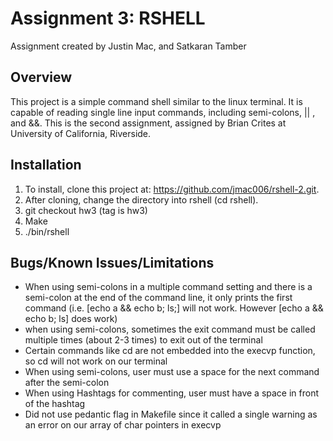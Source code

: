 Assignment 3: RSHELL
====================
Assignment created by Justin Mac, and Satkaran Tamber

Overview
------------
This project is a simple command shell similar to the linux terminal. It is capable of reading single line input commands, including semi-colons, || , and &&. This is the second assignment, assigned by Brian Crites at University of California, Riverside. 

Installation
--------------
1. To install, clone this project at: https://github.com/jmac006/rshell-2.git. 
2. After cloning, change the directory into rshell (cd rshell). 
3. git checkout hw3 (tag is hw3)
4. Make
5. ./bin/rshell


Bugs/Known Issues/Limitations
------------------------------
* When using semi-colons in a multiple command setting and there is a semi-colon at the end of the command line, it only prints the first command (i.e. [echo a && echo b; ls;] will not work. However [echo a && echo b; ls] does work)
* when using semi-colons, sometimes the exit command must be called multiple times (about 2-3 times) to exit out of the terminal 
* Certain commands like cd are not embedded into the execvp function, so cd will not work on our terminal
* When using semi-colons, user must use a space for the next command after the semi-colon
* When using Hashtags for commenting, user must have a space in front of the hashtag
* Did not use pedantic flag in Makefile since it called a single warning as an error on our array of char pointers in execvp 
